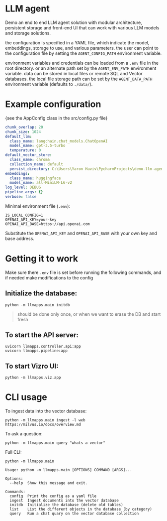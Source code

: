 # LLM agent

Demo an end to end LLM agent solution with modular architecture, persistent storage and front-end UI that can work with various LLM models and storage solutions.

the configuration is specified in a YAML file, which indicate the model, embeddings, storage to use, and various parameters. 
the user can point to the configuration file by setting the `AGENT_CONFIG_PATH` environment variable.

environment variables and credentials can be loaded from a `.env` file in the root directory. or an alternate path set by the `AGENT_ENV_PATH` environment variable.
data can be stored in local files or remote SQL and Vector databases. the local file storage path can be set by the `AGENT_DATA_PATH` environment variable (defaults to `./data/`).

# Example configuration

{see the AppConfig class in the src/config.py file}
```yaml
chunk_overlap: 20
chunk_size: 1024
default_llm:
  class_name: langchain.chat_models.ChatOpenAI
  model_name: gpt-3.5-turbo
  temperature: 0
default_vector_store:
  class_name: chroma
  collection_name: default
  persist_directory: C:\Users\Yaron Haviv\PycharmProjects\demo-llm-agent\data\chroma
embeddings:
  class_name: huggingface
  model_name: all-MiniLM-L6-v2
log_level: DEBUG
pipeline_args: {}
verbose: false
```

Minimal environment file (`.env`):
```shell
IS_LOCAL_CONFIG=1
OPENAI_API_KEY=your-key
OPENAI_API_BASE=https://api.openai.com
```

Substitute the `OPENAI_API_KEY` and `OPENAI_API_BASE` with your own key and base address.


# Getting it to work

Make sure there `.env` file is set before running the following commands, and if needed make modifications to the config

## Initialize the database:

```shell
python -m llmapps.main initdb
```

> should be done only once, or when we want to erase the DB and start fresh 

## To start the API server:

```shell
uvicorn llmapps.controller.api:app
uvicorn llmapps.pipeline:app

```

## To start Vizro UI:

```shell
python -m llmapps.viz.app
```


# CLI usage

To ingest data into the vector database:
```shell
python -m llmapps.main ingest -l web https://milvus.io/docs/overview.md
```

To ask a question:
```shell   
python -m llmapps.main query "whats a vector" 
```


Full CLI:

```shell
python -m llmapps.main

Usage: python -m llmapps.main [OPTIONS] COMMAND [ARGS]...

Options:
  --help  Show this message and exit.

Commands:
  config  Print the config as a yaml file
  ingest  Ingest documents into the vector database
  initdb  Initialize the database (delete old tables)
  list    List the different objects in the database (by category)
  query   Run a chat quary on the vector database collection
```



